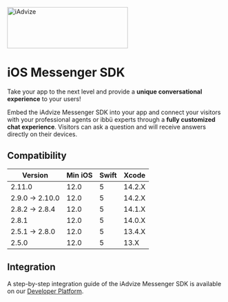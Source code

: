 <img src="https://user-images.githubusercontent.com/17723986/47799626-f3982700-dd2a-11e8-983c-77d1a3ed7f53.png" width="280" height="96" alt="iAdvize">

# iOS Messenger SDK

Take your app to the next level and provide a **unique conversational experience** to your users!

Embed the iAdvize Messenger SDK into your app and connect your visitors with your professional agents or ibbü experts through a **fully customized chat experience**. Visitors can ask a question and will receive answers directly on their devices.

## Compatibility

| Version         | Min iOS | Swift | Xcode  |
| --------------- | ------- | ----- | ------ |
| 2.11.0          | 12.0    | 5     | 14.2.X |
| 2.9.0 -> 2.10.0 | 12.0    | 5     | 14.2.X |
| 2.8.2 -> 2.8.4  | 12.0    | 5     | 14.1.X |
| 2.8.1           | 12.0    | 5     | 14.0.X |
| 2.5.1 -> 2.8.0  | 12.0    | 5     | 13.4.X |
| 2.5.0           | 12.0    | 5     | 13.X   |

## Integration

A step-by-step integration guide of the iAdvize Messenger SDK is available on our [Developer Platform](https://developers.iadvize.com/documentation/mobile-sdk).
